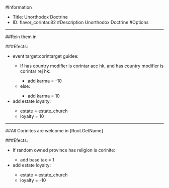 #Information
 - Title: Unorthodox Doctrine
 - ID: flavor_corintar.82
#Description
Unorthodox Doctrine
#Options

___
##Rein them in

###Efects:<ul><li>event target:corintarget guidee:</li><ul><li>If has country modifier is corintar acc hk, and has country modifier is corintar rej hk:</li><ul><li>add karma = -10</li></ul><li>else:</li><ul><li>add karma = 10</li></ul></ul><li>add estate loyalty:</li><ul><li>estate = estate_church</li><li>loyalty = 10</li></ul></ul>

___
##All Corinites are welcome in [Root.GetName]

###Efects:<ul><li>If random owned province has religion is corinite:</li><ul><li>add base tax = 1</li></ul><li>add estate loyalty:</li><ul><li>estate = estate_church</li><li>loyalty = -10</li></ul></ul>
